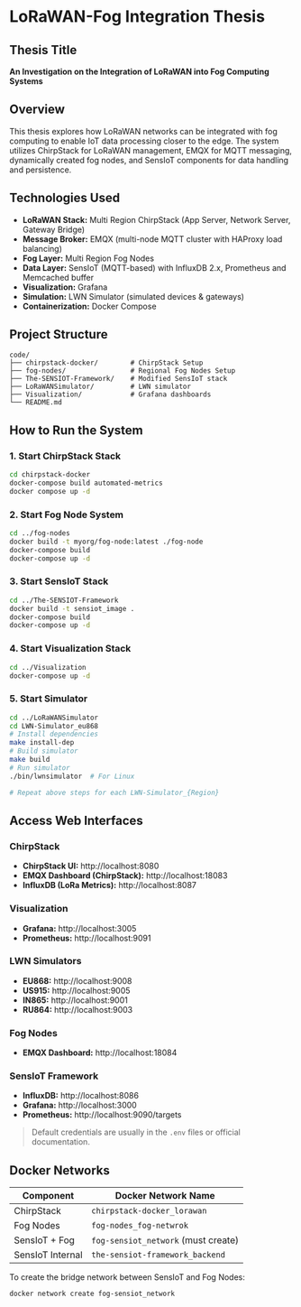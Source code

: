 
# LoRaWAN-Fog Integration Thesis

## Thesis Title
**An Investigation on the Integration of LoRaWAN into Fog Computing Systems**

## Overview
This thesis explores how LoRaWAN networks can be integrated with fog computing to enable IoT data processing closer to the edge. The system utilizes ChirpStack for LoRaWAN management, EMQX for MQTT messaging, dynamically created fog nodes, and SensIoT components for data handling and persistence.

## Technologies Used

- **LoRaWAN Stack:** Multi Region ChirpStack (App Server, Network Server, Gateway Bridge)
- **Message Broker:** EMQX (multi-node MQTT cluster with HAProxy load balancing)
- **Fog Layer:** Multi Region Fog Nodes
- **Data Layer:** SensIoT (MQTT-based) with InfluxDB 2.x, Prometheus and Memcached buffer
- **Visualization:** Grafana
- **Simulation:** LWN Simulator (simulated devices & gateways)
- **Containerization:** Docker Compose

## Project Structure

```
code/
├── chirpstack-docker/        # ChirpStack Setup
├── fog-nodes/                # Regional Fog Nodes Setup
├── The-SENSIOT-Framework/    # Modified SensIoT stack
├── LoRaWANSimulator/         # LWN simulator
├── Visualization/            # Grafana dashboards
└── README.md
```

## How to Run the System

### 1. Start ChirpStack Stack
```bash
cd chirpstack-docker
docker-compose build automated-metrics
docker compose up -d
```

### 2. Start Fog Node System
```bash
cd ../fog-nodes
docker build -t myorg/fog-node:latest ./fog-node
docker-compose build
docker-compose up -d
```

### 3. Start SensIoT Stack
```bash
cd ../The-SENSIOT-Framework
docker build -t sensiot_image .
docker-compose build
docker-compose up -d
```

### 4. Start Visualization Stack
```bash
cd ../Visualization
docker-compose up -d
```

### 5. Start Simulator
```bash
cd ../LoRaWANSimulator
cd LWN-Simulator_eu868
# Install dependencies
make install-dep
# Build simulator
make build
# Run simulator
./bin/lwnsimulator  # For Linux

# Repeat above steps for each LWN-Simulator_{Region}
```

## Access Web Interfaces

### ChirpStack
- **ChirpStack UI:** http://localhost:8080
- **EMQX Dashboard (ChirpStack):** http://localhost:18083
- **InfluxDB (LoRa Metrics):** http://localhost:8087

### Visualization
- **Grafana:** http://localhost:3005
- **Prometheus:** http://localhost:9091

### LWN Simulators
- **EU868:** http://localhost:9008
- **US915:** http://localhost:9005
- **IN865:** http://localhost:9001
- **RU864:** http://localhost:9003

### Fog Nodes
- **EMQX Dashboard:** http://localhost:18084

### SensIoT Framework
- **InfluxDB:** http://localhost:8086
- **Grafana:** http://localhost:3000
- **Prometheus:** http://localhost:9090/targets

> Default credentials are usually in the `.env` files or official documentation.

## Docker Networks

| Component        | Docker Network Name                  |
|------------------|--------------------------------------|
| ChirpStack       | `chirpstack-docker_lorawan`          |
| Fog Nodes        | `fog-nodes_fog-netwrok`              |
| SensIoT + Fog    | `fog-sensiot_network` (must create)  |
| SensIoT Internal | `the-sensiot-framework_backend`      |

To create the bridge network between SensIoT and Fog Nodes:
```bash
docker network create fog-sensiot_network
```

